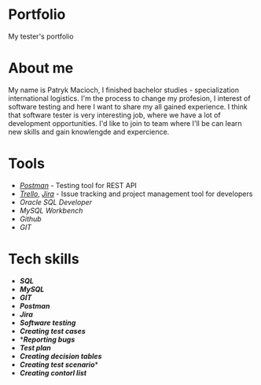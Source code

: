 # Portfolio
My tester's portfolio
# About me 
My name is Patryk Macioch, I finished bachelor studies - specialization international logistics. I'm the process to change my profesion, I interest of software testing and here I want to share my all gained experience. I think that software tester is very interesting job, where we have a lot of development opportunities. I'd like to join to team where I'll be can learn new skills and gain knowlengde and expercience. 
# Tools
+ *[Postman](https://www.postman.com/)* - Testing tool for REST API
+ *[Trello](https://trello.com/)*, *[Jira](https://www.atlassian.com/software/jira0)* - Issue tracking and project management tool for developers
+ *Oracle SQL Developer*
+ *MySQL Workbench*
+ *Github*
+ *GIT*
# Tech skills
+ ***SQL***
+ ***MySQL***
+ ***GIT***
+ ***Postman***
+ ***Jira***
+ ***Software testing***
+ ***Creating test cases***
+ ****Reporting bugs***
+ ***Test plan***
+ ***Creating decision tables***
+ ***Creating test scenario****
+ ***Creating contorl list***
